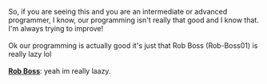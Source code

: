  So, if you are seeing this and you are an intermediate or advanced programmer, I know, our programming isn't really that good and I know that. I'm always trying to improve! <br> <br>
 Ok our programming is actually good it's just that Rob Boss (Rob-Boss01) is really lazy lol <br><br>
 <a href="https://github.com/Rob-Boss01"><b>Rob Boss</b></a>: yeah im really laazy.
